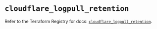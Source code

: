 # `cloudflare_logpull_retention`

Refer to the Terraform Registry for docs: [`cloudflare_logpull_retention`](https://registry.terraform.io/providers/cloudflare/cloudflare/5.4.0/docs/resources/logpull_retention).

